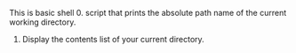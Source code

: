 This is basic shell
0. script that prints the absolute path name of the current working directory.
1. Display the contents list of your current directory.
